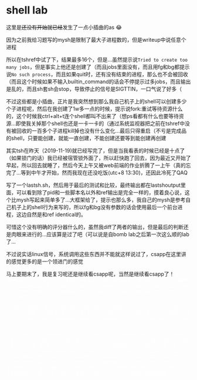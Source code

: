 # shell lab

这里是~~还没有开始就已经~~发生了一点小插曲的as :joy:

因为之前我给习题写的mysh是限制了最大子进程数的，但是writeup中说任意个进程

所以在tshref中试了下，结果最多16个，但是...虽然提示说`Tried to create too many jobs`，但是事实上他还是创建了（而且jobs里面没有，而且用fg和bg都提示说`No such process`，而且如果quit时，还有没有结束的进程，那么也不会被回收（而且这个时候如果不输入builtin\_command的话会不停提示过多jobs，而且输出是乱的，而且sh套sh会stop，导致停止的信号是SIGTTIN，一口气说了好多（

不过这些都是小插曲，正片是我突然想到那么我自己机子上的shell可以创建多少个子进程呢，然后在我创建了1w多一点的时候，提示说fork:重试等待资源什么的，这个时候我ctrl+alt+t连个shell都叫不出来了（想ps看都有什么也要等待资源...即使我关掉那个shell也还是一卡一卡的（通过系统监视器把之前在tshref中没有被回收的一百多个子进程kill掉也没有什么变化...最后只得重启（不亏是完成品的shell，只要能创建，就能一直创建，不能创建还要等到能创建再创建

其实tsh在昨天（2019-11-19)就已经写完了，但是当我看表的时候已经是十点了（如果锁门的话）我已经被宿管锁外面了，所以赶快跑了回去，因为最近又开始了早起，所以回去就睡了，然后今天上午又被web前端的作业折腾了一上午（真的忘完了...等到中午才开始，然而我现在还没吃饭(utc+8 13:30)，还因此冷死了QAQ

写了一个lastsh.sh，然后用于最后的测试和比较，最终输出都在lastshoutput里面，可以看到除了pid和一些脚本名以外和ref输出是完全一样的，摸着良心说，这个比mysh写起来简单多了...大框架给了，提示也那么多，我自己的mysh是参考自己机子上的shell行为来写的，所以fg和bg没有参数的话会使用最后一个前台进程，这边自然是和ref identical的。

可惜这个没有明确的评分器什么的，虽然我diff了两者的输出，但是最后的判断还是肉眼来进行的...应该算是过了吧（可以说是自bomb lab之后第一次这么顺的lab了...

不过说实话linux信号，系统调用这些东西并不能就这样说过了，csapp在这里讲的感觉更多的是一个领进门的感觉

马上要期末了，我是复习呢还是继续看csapp呢，当然是继续看csapp了！
<font color=#ffffff size = 1>
其实有时候有种在赶进度的感觉是因为不想被课本带入一个陈旧的或是错误的初始概念，比如问cpu怎么区分指令还是数据这种问题答案是看周期答案...这只是把一个问题变成另一个问题罢了，本来这个问题就不是问题，cpu取指令就是指令，取数据就是数据，把指令当数据取来修改也不是不可能，怎么区分在你取前就已经区分好了，为什么你会问cpu在取出来之后怎么区分呢...

↑上面有个人情绪部分，因为某sb数次问我这个问题，因为不同时期我学的东西不一样，所以答案各不相同，而sb从不说自己的答案。昨天老师课上问，sb如是答，老师说他说得对，为了不打断课程进度我没怼他，根据周期判断是什么只有顺序cpu下我们的周期是被严格分开的情况下我觉得勉强可以这么说，流水线cpu的话有周期不同的概念吗？

(差不多也冷静了一点，嘛我也是累了（这么久下来连个能好好交流自己对问题的思考的人都没有，只有照本宣科...只有"书上没有说所以是错的"，问我道题，说"树的左孩子"，我问他是不是二叉树...他说不是...问他除了二叉树谁还有左孩子，不答，看原题，"树先根遍历二叉生成树"，呵，你他喵是没看题吗？还说我为啥质疑他，"看，题上没有说二叉树吧"，我不知道你是真的蠢还是在耍我...在宿舍天天外放...晚上最后一个上床而且必啪啪从床上丢鞋...热水器24小时最高（你家真的是贫困户？）...如果不是亲眼见你看到好友说话不回你说你很累不想回我就信了...问他考研买啥书支支吾吾最后说不准备买，结果早早买了王道...注册华章教练账号然后白嫖书还炫耀...曾经看他公众号说我是朋友我信了，越交流越感觉三观不和我假装没感觉到，你现在来耍我，麻烦sb离我远点...嘛，讨厌一个人的时候真的是他说句话都想怼他...好像又在这里发泄了，犹豫了下不删了（看到这里负能量的朋友抱歉
</font>

